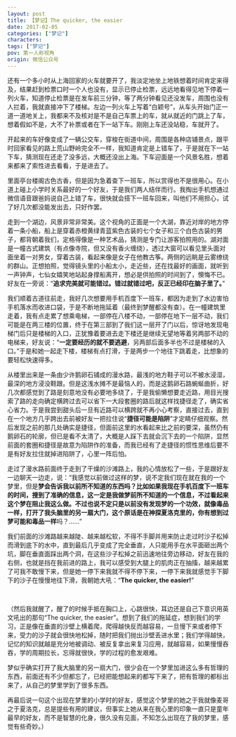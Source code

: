```yaml
---
layout: post
title: 【梦记】The quicker, the easier
date: 2017-02-05
categories: ["梦记"]
characters: 
tags: ["梦记"]
pov: 第一人称视角
origin: 微信公众号
---
```


还有一个多小时从上海回家的火车就要开了，我淡定地坐上地铁想着时间肯定来得及，结果赶到检票口时一个人也没有，显示已停止检票，远远地看得见地下停着一列火车，知道停止检票是在发车前三分钟，等了两分钟看见还没发车，周围也没有人拦着，我就直接冲下了楼梯。左边一列火车上写着“白颖号”，从车头开始门正一道一道地关上，我都来不及核对是不是自己车票上的车，就从就近的门跳上了车，想着假如不是，大不了补票或者在下一站下车。刚刚上车还没站稳，车就开了。

开起来的车好像变成了一辆公交车，穿梭在街道中间，周围是各种店铺景点，跟平时回家看见的路上荒山野岭完全不一样，我知道肯定是上错车了，于是就在下一站下车，猜测现在还走了没多远，大概还没出上海。下车迎面是一个风景名胜，想着来都来了索性进去看看，于是进去了。

里面亭台楼阁古色古香，但是因为急着查下一班车，所以赏得也不是很用心。在小道上碰上小学时关系最好的一个好友，于是我们两人结伴而行。我掏出手机想通过微信语音跟爸妈说自己上错了车，很快就会搭下一班车回来，叫他们不用担心，试了好几次都没能发出去，只好作罢。

走到一个湖边，风景非常非常美。这个视角的正面是一个大湖，靠近对岸的地方停着一条小船，船上是穿着赤橙黄绿青蓝紫色古装的七个女子和三个白色古装的男子，都背朝着我们，定格得像是一种艺术品，猜测是专门让游客拍照用的。湖对面是一幢古式建筑（有点像寺院，但又没有香火缠绕），透过大窗可以看见里头面对面坐着一对男女，穿着古装，看起来像是女子在他教古筝。两侧的远眺是云雾缭绕的群山。正想拍照，觉得镜头里的小船太小，走近些，还在找最好的画面，就听到一声钟声，七仙女嬉笑地站起身撑船离开，想必是供拍照的时间到了，懊悔不已。好友在一旁说：“**追求完美就可能错过。错过就错过吧，反正已经印在脑子里了。**”

我们顺着古道往前走，我好几次想要用手机百度下一班车，都因为走到了水边害怕手机落水而收进口袋，于是不断地拖延着（最终到梦醒都没有查）。在一幢建筑里走着，我有点走累了想乘电梯，一部停在八楼不动，一部停在地下一层不动，我们可能是在两三楼的位置，终于在第三部到了我们这一层开了门以后，惊讶地发现电梯门后只是楼梯的入口，正犹豫着要进去走下楼还是继续无望地等着另两部不动的电梯来，好友说：“**一定要经历的就不要逃避**，另两部后面多半也不过是楼梯的入口。”于是和她一起走下楼，楼梯有点打滑，于是两步一个地往下跳着走，比想象的要轻松快速得多。

从楼里出来是一条由少许鹅卵石铺成的漫水路，最浅的地方鞋子可以不被水浸湿，最深的地方浸没鞋跟。但是这浅水摊不是最恼人的，而是这鹅卵石路蜿蜒曲折，好几次都感觉到了路是刻意地没有必要地多绕了，于是我偷懒想要走近路，用目光搜索了路的走向确定横跨过去可以省下一大段套圈的路后就这样找捷径走了，确实省心省力。于是我尝到甜头后一旦有近路可以横跨就不再小心考察，直接过去，直到在一个地方几乎跨出去前被好友一把拉住说“**捷径可能是陷阱**”才定睛仔细观察。然后发现之前的那几处确实是捷径，但面前这里的水看起来比之前的要深，虽然仍有鹅卵石的轮廓，但已是看不太清了，大概是人踩下去就会沉下去的一个陷阱，显然前面的套圈和捷径是故意为陷阱作的准备，而我已经有了走捷径的惯性思维后要不是有好友拉住就掉进陷阱了，心里一阵后怕。

走过了漫水路前面终于走到了干燥的沙滩路上，我的心情放松了一些，于是跟好友一边聊天一边走，说：“我感觉以前做过这样的梦，说不定我们现在就在我的一个梦里，但是**梦会告诉我以前所不知道的东西吗？**比如如果我现在手机百度下一班车的时间，搜到了准确的信息，这一定是我做梦前所不知道的一个信息，**不过看起来这个梦在阻止我这么做**。不过也说不定只是以前没有发现梦的一个功效，就像毒品一样，打开了我头脑里的另一扇大门，这个原话是在神探夏洛克里的，你有想到过**梦可能和毒品一样**吗？……”

我们前面的沙滩路越来越陡、越来越松软，不得不手脚并用来防止走过时沙子松掉而滑到底下的水中，直到最后几乎变成了完全垂直，人只能用手在水平面砸出两个坑，脚在垂直面踩出两个洞，在这些沙子松掉之前迅速地往旁边移动，好友在我的右侧，也就是挡在我前进的路上，我可以感受到大腿上的肌肉正在抽搐，越来越累了可我不敢慢下来，但是她一停下来我就不得不停下来，一停下来我就感觉手下脚下的沙子在慢慢地往下滑，我朝她大吼：“**The quicker, the easier!**”

 <br>

（然后我就醒了，醒了的时候手抵在胸口上，心跳很快，耳边还是自己下意识用英文吼出的那句“The quicker, the easier”。想到了我们的拖延症，想到我们的学习，正是像在垂直的沙壁上横着爬，爬得越快反而越容易，一旦慢下来或者停下来，受力的沙子就会很快地松掉，随时把我们抛出沙壁丢进水里；我们学得越快，记忆的知识就越是充分地被调动、被反复拿出来复习应用，就越容易，如果慢慢吞吞，学的周期拉长，忘得就很快，学的过程的愈发艰难。

梦似乎确实打开了我大脑里的另一扇大门，很少会在一个梦里加进这么多有哲理的东西，前面还有不少但都忘了，已经把能想起来的都写下来了，把有哲理的都标出来了，从自己的梦里学到了很多东西。

再最后说一句这个出现在梦里的小学时的好友，感觉这个梦里的她之于我就像麦哥之于夏洛克，总是提些有用的建议，但事实上她从来在我心里的印象一直只是童年最早的好友，而不是智慧的化身，很久没有见面，不知怎么出现在了我的梦里，感觉有些奇妙。）